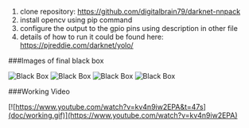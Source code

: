 1) clone repository: https://github.com/digitalbrain79/darknet-nnpack
2) install opencv using pip command
3) configure the output to the gpio pins using description in other file
4) details of how to run it could be found here: https://pjreddie.com/darknet/yolo/

###Images of final black box

![Black Box](doc/f1.jpg)
![Black Box](doc/f2.jpg)
![Black Box](doc/f4.jpg)
![Black Box](doc/f1.jpg)

###Working Video

[![https://www.youtube.com/watch?v=kv4n9iw2EPA&t=47s](doc/working.gif)](https://www.youtube.com/watch?v=kv4n9iw2EPA)
